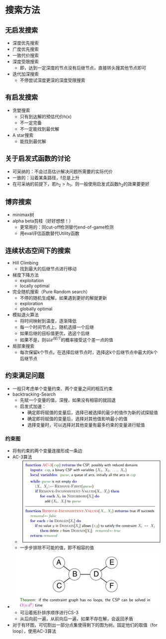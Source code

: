 # 搜索方法

## 无启发搜索
+ 深度优先搜索
+ 广度优先搜索
+ 一致代价搜索
+ 深度受限搜索
  + 即，达到一定深度的节点没有后继节点，直接转头搜其他节点即可
+ 迭代加深搜索
  + 不停尝试深度更深的深度受限搜索

## 有启发搜索
+ 贪婪搜索
  + 只有到达解的预估代价h(x)
  + 不一定完备
  + 不一定能找到最优解
+ A star搜索
  + 能找到最优解


## 关于启发式函数的讨论
+ 可采纳的：不会过高估计解决问题所需要的实际代价
+ 一致的：沿着某条路径，f总是上升
+ 在可采纳的前提下，若$h_2>h_1$，则一般使用启发式函数$h_2$的效果要更好

## 博弈搜索
+ minimax树
+ alpha beta剪枝（好好想想！）
  + 更常用的：同cut-off检测替代end-of-game检测
  + 用eval评估函数替代Utility函数

## 连续状态空间下的搜索
+ Hill Climbing
  + 找到最大的后继节点进行移动
+ 梯度下降方法
  + exploitation
  + locally optimal
+ 完全随机搜索（Pure Random search）
  + 不停的随机生成解，如果遇到更好的解就更新
  + exploration
  + globally optimal
+ 模拟退火算法
  + 将时间映射到温度，逐渐降低
  + 每一个时间节点上，随机选择一个后继
  + 如果后继的目标值更优，选这个后继
  + 如果不是，则以$e^{\delta E/T}$的概率接受这个差一点的值
+ 局部束搜索
  + 每次保留k个节点。在选择后继节点时，选择这k个后继节点中最大的k个后继节点


## 约束满足问题
+ 一般只考虑单个变量约束、两个变量之间的相互约束
+ backtracking-Search
  + 先赋一个变量的值，深搜，如果没有相容的就回退
  + 启发式加速：
    + 确定即将赋值的变量后，选择已被选择的最少的值作为新的试探赋值
    + 确定即将赋值的变量后，选择对其他值影响最小的值
    + 选择变量时，可以选择对其他变量有最多约束的变量进行赋值


### 约束图
+ 将有约束的两个变量连接形成一条边
+ AC-3算法
  + ![](img/2020-01-04-11-31-32.png)
  + 一步步排除不可能的值，即不相容的值
+ ![](img/2020-01-04-11-26-54.png)
  + 可沿着拓扑排序顺序进行CS-3
  + 从后向前一遍，从前向后一遍，如果不存在解，会返回矛盾
+ 对于有环图，可切割出一部分点集使得剩下的图为树。固定他们的取值（for loop），使用AC-3算法
